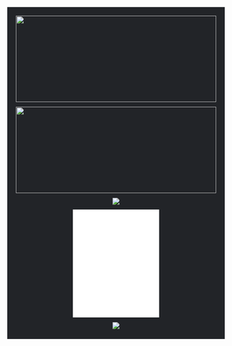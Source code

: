 <div style="display: flex; flex-wrap: wrap; gap: 8px; justify-content: center; background: #222428; padding: 20px;">
  <!-- Columna izquierda -->
  <div style="flex: 1; min-width: 400px; max-width: 495px;">
    <img width="100%" height="200" src="https://my-stats-43gk.vercel.app/api?username=alx-mp&show_icons=true&hide=contribs,issues&show=discussions_answered&rank_icon=github&include_all_commits=true&card_width=495&line_height=28&text_color=dcdada&bg_color=222428&icon_color=00dc4d&title_color=00dc4d&border_color=222428&locale=es&ring_color=00dc4d&border_radius=4.5" />
    <img width="100%" height="200" style="margin-top: 8px;" src="https://github-readme-streak-stats-git-main-davids-projects-ad77adcc.vercel.app?user=alx-mp&theme=soft-green&hide_border=true&border_radius=5.3&locale=es&date_format=M%20j%5B%2C%20Y%5D"/>
  </div>

  <!-- Columna derecha -->
  <div style="flex: 1; min-width: 400px; max-width: 495px; display: flex; flex-direction: column; gap: 8px;">
    <div style="text-align: center;">
      <a href="https://skillicons.dev">
        <img src="https://skillicons.dev/icons?i=angular,tailwind,nestjs" />
      </a>
    </div>
    <div style="text-align: center;">
      <img width="200" src="duki.svg" />
    </div>
    <div style="text-align: center; margin-top: auto;">
      <img width="205" src="https://komarev.com/ghpvc/?username=alx-mp&label=VISITAS%20AL%20PERFIL&locale=es&style=for-the-badge&color=00b440&background=222428" />
    </div>
  </div>
</div>
